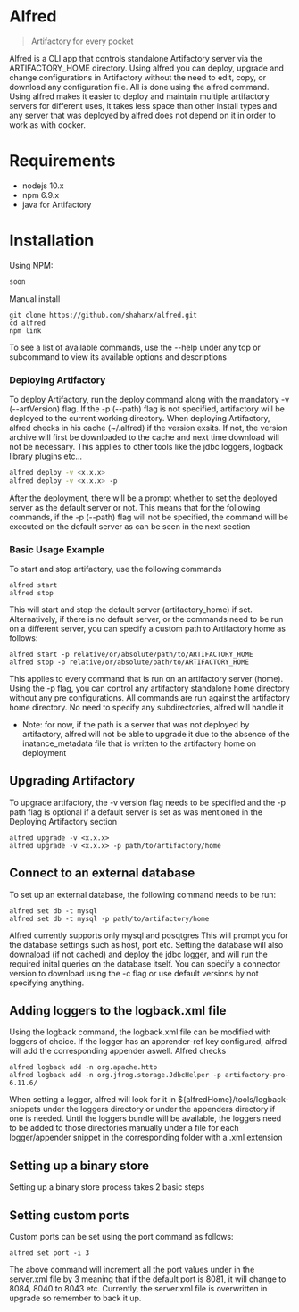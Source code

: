 # Alfred
> Artifactory for every pocket

Alfred is a CLI app that controls standalone Artifactory server via the ARTIFACTORY_HOME directory.
Using alfred you can deploy, upgrade and change configurations in Artifactory without the need to edit, copy, or download any configuration file. All is done using the alfred command.
Using alfred makes it easier to deploy and maintain multiple artifactory servers for different uses, it takes less space than other install types and any server that was deployed by alfred does not depend on it in order to work as with docker.

# Requirements

 * nodejs 10.x
 * npm 6.9.x
 * java for Artifactory

# Installation

Using NPM:

```sh
soon
```

Manual install
```
git clone https://github.com/shaharx/alfred.git
cd alfred
npm link
```
To see a list of available commands, use the --help under any top or subcommand to view its available options and descriptions

### Deploying Artifactory
To deploy Artifactory, run the deploy command along with the mandatory -v (--artVersion) flag.
If the -p (--path) flag is not specified, artifactory will be deployed to the current working directory.
When deploying Artifactory, alfred checks in his cache (~/.alfred) if the version exsits. If not, the version archive will first be downloaded to the cache and next time download will not be necessary. This applies to other tools like the jdbc loggers, logback library plugins etc...

```sh
alfred deploy -v <x.x.x>
alfred deploy -v <x.x.x> -p 
```

After the deployment, there will be a prompt whether to set the deployed server as the default server or not.
This means that for the following commands, if the -p (--path) flag will not be specified, the command will be executed on the default server as can be seen in the next section

### Basic Usage Example

To start and stop artifactory, use the following commands

```
alfred start
alfred stop
```
This will start and stop the default server (artifactory_home) if set. Alternatively, if there is no default server, or the commands need to be run on a different server, you can specify a custom path to Artifactory home as follows:
```
alfred start -p relative/or/absolute/path/to/ARTIFACTORY_HOME
alfred stop -p relative/or/absolute/path/to/ARTIFACTORY_HOME
```
This applies to every command that is run on an artifactory server (home).
Using the -p flag, you can control any artifactory standalone home directory without any pre configurations.
All commands are run against the artifactory home directory. No need to specify any subdirectories, alfred will handle it
 * Note: for now, if the path is a server that was not deployed by artifactory, alfred will not be able to upgrade it due to the absence of the inatance_metadata file that is written to the artifactory home on deployment 

## Upgrading Artifactory

To upgrade artifactory, the -v version flag needs to be specified and the -p path flag is optional if a default server is set as was mentioned in the Deploying Artifactory section

```
alfred upgrade -v <x.x.x>
alfred upgrade -v <x.x.x> -p path/to/artifactory/home
```

## Connect to an external database

To set up an external database, the following command needs to be run:
```
alfred set db -t mysql
alfred set db -t mysql -p path/to/artifactory/home
```
Alfred currently supports only mysql and posqtgres
This will prompt you for the database settings such as host, port etc.
Setting the database will also downaload (if not cached) and deploy the jdbc logger, and will run the required inital queries on the database itself.
You can specify a connector version to download using the -c flag or use default versions by not specifying anything.

## Adding loggers to the logback.xml file

Using the logback command, the logback.xml file can be modified with loggers of choice.
If the logger has an apprender-ref key configured, alfred will add the corresponding appender aswell.
Alfred checks 
```
alfred logback add -n org.apache.http
alfred logback add -n org.jfrog.storage.JdbcHelper -p artifactory-pro-6.11.6/
```
When setting a logger, alfred will look for it in ${alfredHome}/tools/logback-snippets under the loggers directory or under the appenders directory if one is needed.
Until the loggers bundle will be available, the loggers need to be added to those directories manually under a file for each logger/appender snippet in the corresponding folder with a .xml extension

## Setting up a binary store

Setting up a binary store process takes 2 basic steps


## Setting custom ports

Custom ports can be set using the port command as follows:

```
alfred set port -i 3
```
The above command will increment all the port values under in the server.xml file by 3 meaning that if the default port is 8081, it will change to 8084, 8040 to 8043 etc. 
Currently, the server.xml file is overwritten in upgrade so remember to back it up.
